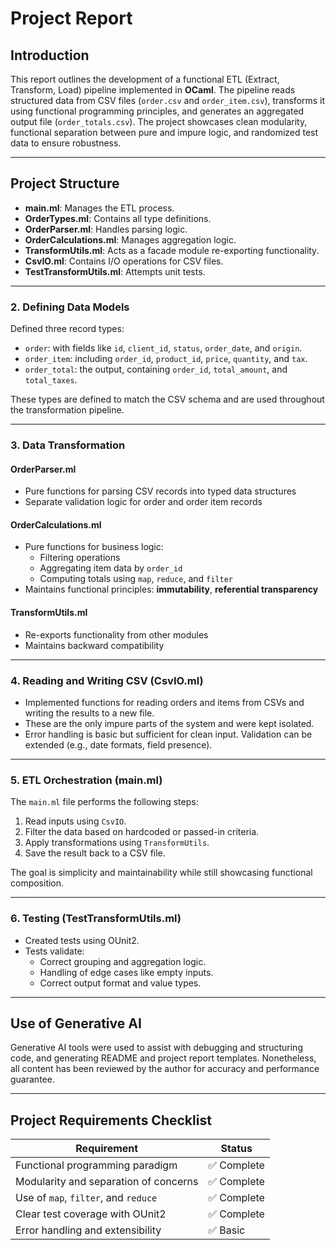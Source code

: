 # Project Report

## Introduction

This report outlines the development of a functional ETL (Extract, Transform, Load) pipeline implemented in **OCaml**. The pipeline reads structured data from CSV files (`order.csv` and `order_item.csv`), transforms it using functional programming principles, and generates an aggregated output file (`order_totals.csv`). The project showcases clean modularity, functional separation between pure and impure logic, and randomized test data to ensure robustness.

---

## Project Structure

- **main.ml**: Manages the ETL process.
- **OrderTypes.ml**: Contains all type definitions.
- **OrderParser.ml**: Handles parsing logic.
- **OrderCalculations.ml**: Manages aggregation logic.
- **TransformUtils.ml**: Acts as a facade module re-exporting functionality.
- **CsvIO.ml**: Contains I/O operations for CSV files.
- **TestTransformUtils.ml**: Attempts unit tests.

---

### 2. Defining Data Models

Defined three record types:
- `order`: with fields like `id`, `client_id`, `status`, `order_date`, and `origin`.
- `order_item`: including `order_id`, `product_id`, `price`, `quantity`, and `tax`.
- `order_total`: the output, containing `order_id`, `total_amount`, and `total_taxes`.

These types are defined to match the CSV schema and are used throughout the transformation pipeline.

---

### 3. Data Transformation

#### OrderParser.ml
- Pure functions for parsing CSV records into typed data structures
- Separate validation logic for order and order item records

#### OrderCalculations.ml
- Pure functions for business logic:
  - Filtering operations
  - Aggregating item data by `order_id`
  - Computing totals using `map`, `reduce`, and `filter`
- Maintains functional principles: **immutability**, **referential transparency**

#### TransformUtils.ml
- Re-exports functionality from other modules
- Maintains backward compatibility

---

### 4. Reading and Writing CSV (CsvIO.ml)

- Implemented functions for reading orders and items from CSVs and writing the results to a new file.
- These are the only impure parts of the system and were kept isolated.
- Error handling is basic but sufficient for clean input. Validation can be extended (e.g., date formats, field presence).

---

### 5. ETL Orchestration (main.ml)

The `main.ml` file performs the following steps:
1. Read inputs using `CsvIO`.
2. Filter the data based on hardcoded or passed-in criteria.
3. Apply transformations using `TransformUtils`.
4. Save the result back to a CSV file.

The goal is simplicity and maintainability while still showcasing functional composition.

---

### 6. Testing (TestTransformUtils.ml)

- Created tests using OUnit2.
- Tests validate:
  - Correct grouping and aggregation logic.
  - Handling of edge cases like empty inputs.
  - Correct output format and value types.

---

## Use of Generative AI

Generative AI tools were used to assist with debugging and structuring code, and generating README and project report templates. Nonetheless, all content has been reviewed by the author for accuracy and performance guarantee.

---

## Project Requirements Checklist

| Requirement                                 | Status    |
|---------------------------------------------|-----------|
| Functional programming paradigm              | ✅ Complete |
| Modularity and separation of concerns        | ✅ Complete |
| Use of `map`, `filter`, and `reduce`         | ✅ Complete |
| Clear test coverage with OUnit2              | ✅ Complete |
| Error handling and extensibility             | ✅ Basic    |

